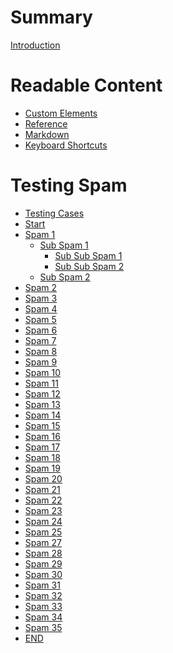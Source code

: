# Summary

[Introduction](./README.md)

# Readable Content

- [Custom Elements](./demo.md)
- [Reference](./reference.md)
- [Markdown](./mddemo.md)
- [Keyboard Shortcuts](./kbdcombo.md)

# Testing Spam

- [Testing Cases](./edgecases.md)
- [Start]()
- [Spam 1]()
  - [Sub Spam 1]()
    - [Sub Sub Spam 1]()
    - [Sub Sub Spam 2]()
  - [Sub Spam 2]()
- [Spam 2]()
- [Spam 3]()
- [Spam 4]()
- [Spam 5]()
- [Spam 6]()
- [Spam 7]()
- [Spam 8]()
- [Spam 9]()
- [Spam 10]()
- [Spam 11]()
- [Spam 12]()
- [Spam 13]()
- [Spam 14]()
- [Spam 15]()
- [Spam 16]()
- [Spam 17]()
- [Spam 18]()
- [Spam 19]()
- [Spam 20]()
- [Spam 21]()
- [Spam 22]()
- [Spam 23]()
- [Spam 24]()
- [Spam 25]()
- [Spam 27]()
- [Spam 28]()
- [Spam 29]()
- [Spam 30]()
- [Spam 31]()
- [Spam 32]()
- [Spam 33]()
- [Spam 34]()
- [Spam 35]()
- [END]()
